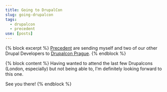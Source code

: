 ```yaml
---
title: Going to DrupalCon
slug: going-drupalcon
tags:
  - drupalcon
  - precedent
use: [posts]
---
```

{% block excerpt %}
[Precedent](http://www.precedent.co.uk) are sending myself and two of our other Drupal Developers to [Drupalcon Prague](http://prague2013.drupal.org).
{% endblock %}

{% block content %}
Having wanted to attend the last few Drupalcons (London, especially) but not being able to, I'm definitely looking forward to this one.

See you there!
{% endblock %}

